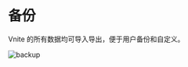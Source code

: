 # 备份

Vnite 的所有数据均可导入导出，便于用户备份和自定义。

![backup](https://img.timero.xyz/i/2025/04/02/67ed1b051815f.webp)
